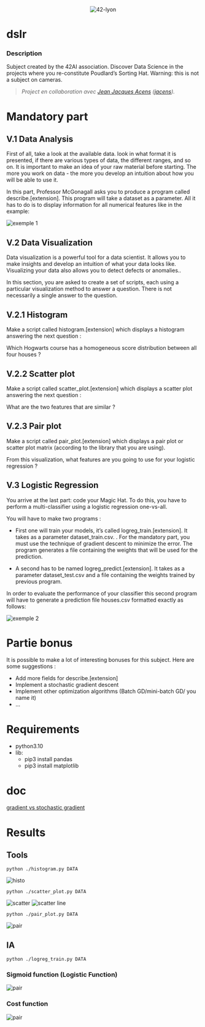 <p align="center">
    <img alt="42-lyon" src="https://user-images.githubusercontent.com/45235527/106354618-6ec65a00-62f3-11eb-8688-ba9e0f4e77de.jpg" />
</p>

# dslr

<!-- <img alt="Note" src="https://user-images.githubusercontent.com/45235527/104627073-dc894980-5696-11eb-999d-e53798ea9ae4.png" width="250" height="200" /> -->

### <strong>Description</strong>

Subject created by the 42AI association. Discover Data Science in the projects where you re-constitute Poudlard’s Sorting Hat. Warning: this is not a subject on cameras.

> *Project en collaboration avec <a href="https://github.com/AcensJJ">Jean Jacques Acens</a> (<a href="https://profile.intra.42.fr/users/jacens">jacens</a>).*

# Mandatory part 

## V.1 Data Analysis

First of all, take a look at the available data. look in what format it is presented, if there are various types of data, the different ranges, and so on.
It is important to make an idea of your raw material before starting. The more you work on data - the more you develop an intuition about how you will be able to use it.

In this part, Professor McGonagall asks you to produce a program called describe.[extension].
This program will take a dataset as a parameter. All it has to do is to display information for all numerical features like in the example:

![exemple 1](https://user-images.githubusercontent.com/45235527/140956374-bd39ca97-3633-44b2-b493-32e194b6c4dd.PNG)

## V.2  Data Visualization

Data visualization is a powerful tool for a data scientist. It allows you to make insights and develop an intuition of what your data looks like.
Visualizing your data also allows you to detect defects or anomalies..

In this section, you are asked to create a set of scripts, each using a particular visualization method to answer a question. There is not necessarily a single answer to the question.


## V.2.1  Histogram

Make a script called histogram.[extension] which displays a histogram answering the next question :

Which Hogwarts course has a homogeneous score distribution between all four houses ?

## V.2.2  Scatter plot

Make a script called scatter_plot.[extension] which displays a scatter plot answering the next question :

What are the two features that are similar ?

## V.2.3  Pair plot

Make a script called pair_plot.[extension] which displays a pair plot or scatter plot matrix (according to the library that you are using).

From this visualization, what features are you going to use for your logistic regression ?

## V.3  Logistic Regression

You arrive at the last part: code your Magic Hat. To do this, you have to perform a multi-classifier using a logistic regression one-vs-all.

You will have to make two programs :

- First one will train your models, it’s called logreg_train.[extension]. It takes as a parameter dataset_train.csv. . For the mandatory part, you must use the technique of gradient descent to minimize the error. The program generates a file containing the weights that will be used for the prediction.

- A second has to be named logreg_predict.[extension]. It takes as a parameter
dataset_test.csv and a file containing the weights trained by previous program.

In order to evaluate the performance of your classifier this second program will have
to generate a prediction file houses.csv formatted exactly as follows:

![exemple 2](https://user-images.githubusercontent.com/45235527/140956376-a3c95194-5fc6-45c6-a6c3-bb0c549b71b7.PNG)

# Partie bonus

It is possible to make a lot of interesting bonuses for this subject. Here are some suggestions :
- Add more fields for describe.[extension]
- Implement a stochastic gradient descent
- Implement other optimization algorithms (Batch GD/mini-batch GD/ you name it)
- ...

# Requirements

- python3.10
- lib:
    - pip3 install pandas
    - pip3 install matplotlib

# doc

<a href="https://sdsclub.com/stochastic-gradient-descent-vs-gradient-descent-a-head-to-head-comparison/">gradient vs stochastic gradient</a>

# Results

## Tools

 `python ./histogram.py DATA`

<img alt="histo" src="https://github.com/AcensJJ/dslr/blob/main/img/histogram.png">

`python ./scatter_plot.py DATA`
 
<img alt="scatter" src="https://github.com/AcensJJ/dslr/blob/main/img/all_scatter_plot.png">

<img alt="scatter line" src="https://github.com/AcensJJ/dslr/blob/main/img/result_scatter_plot.png">

`python ./pair_plot.py DATA`

<img alt="pair" src="https://github.com/AcensJJ/dslr/blob/main/img/pair_plot.png">

## IA

`python ./logreg_train.py DATA`

### Sigmoid function (Logistic Function)

<img alt="pair" src="https://github.com/AcensJJ/dslr/blob/main/img/log/sigmoid.png">

### Cost function

<img alt="pair" src="https://github.com/AcensJJ/dslr/blob/main/img/log/cost.png">
